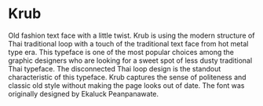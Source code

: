 # Krub
Old fashion text face with a little twist. Krub is using the modern structure of Thai traditional loop with a touch of the traditional text face from hot metal type era. This typeface is one of the most popular choices among the graphic designers who are looking for a sweet spot of less dusty traditional Thai typeface. The disconnected Thai loop design is the standout characteristic of this typeface. Krub captures the sense of politeness and classic old style without making the page looks out of date. The font was originally designed by Ekaluck Peanpanawate.
